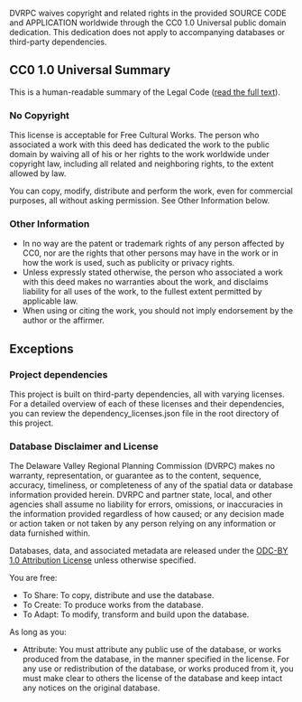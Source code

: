 DVRPC waives copyright and related rights in the provided SOURCE CODE and APPLICATION worldwide through the CC0 1.0 Universal public domain dedication. This dedication does not apply to accompanying databases or third-party dependencies.

## CC0 1.0 Universal Summary

This is a human-readable summary of the Legal Code ([read the full text](https://creativecommons.org/publicdomain/zero/1.0/legalcode)).

### No Copyright

 This license is acceptable for Free Cultural Works.
The person who associated a work with this deed has dedicated the work to the public domain by waiving all of his or her rights to the work worldwide under copyright law, including all related and neighboring rights, to the extent allowed by law.

You can copy, modify, distribute and perform the work, even for commercial purposes, all without asking permission. See Other Information below.

### Other Information
* In no way are the patent or trademark rights of any person affected by CC0, nor are the rights that other persons may have in the work or in how the work is used, such as publicity or privacy rights.
* Unless expressly stated otherwise, the person who associated a work with this deed makes no warranties about the work, and disclaims liability for all uses of the work, to the fullest extent permitted by applicable law.
* When using or citing the work, you should not imply endorsement by the author or the affirmer.

## Exceptions

### Project dependencies

This project is built on third-party dependencies, all with varying licenses. For a detailed overview of each of these licenses and their dependencies, you can review the dependency_licenses.json file in the root directory of this project.

### Database Disclaimer and License

The Delaware Valley Regional Planning Commission (DVRPC) makes no warranty, representation, or guarantee as to the content, sequence, accuracy, timeliness, or completeness of any of the spatial data or database information provided herein. DVRPC and partner state, local, and other agencies shall assume no liability for errors, omissions, or inaccuracies in the information provided regardless of how caused; or any decision made or action taken or not taken by any person relying on any information or data furnished within.

Databases, data, and associated metadata are released under the [ODC-BY 1.0 Attribution License](https://opendatacommons.org/licenses/by/1.0/) unless otherwise specified.

You are free:

* To Share: To copy, distribute and use the database.
* To Create: To produce works from the database.
* To Adapt: To modify, transform and build upon the database.

As long as you:

* Attribute: You must attribute any public use of the database, or works produced from the database, in the manner specified in the license. For any use or redistribution of the database, or works produced from it, you must make clear to others the license of the database and keep intact any notices on the original database.
